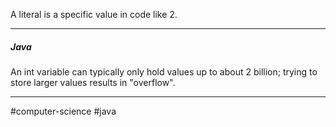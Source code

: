 A literal is a specific value in code like 2.

---
##### Java

An int variable can typically only hold values up to about 2 billion; trying to store larger values results in "overflow".

---
#computer-science #java